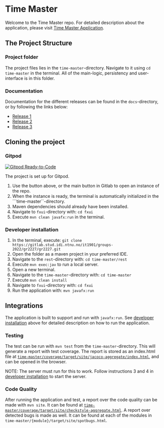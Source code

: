 # Time Master

Welcome to the Time Master repo. For detailed description about the application, please visit [Time Master Application](time-master/README.md).

## The Project Structure

### Project folder

The project files lies in the `time-master`-directory. Navigate to it using ```cd time-master``` in the terminal. All of the main-logic, persistency and user-interface is in this folder.

### Documentation

Documentation for the different releases can be found in the `docs`-directory, or by following the links below:

- [Release 1](docs/release1/release1.md)
- [Release 2](docs/release2/release2.md)
- [Release 3](docs/release3/release3.md)

## Cloning the project

### Gitpod

[![Gitpod Ready-to-Code](https://img.shields.io/badge/Gitpod-Ready--to--Code-blue?logo=gitpod)](https://gitpod.stud.ntnu.no/#https://gitlab.stud.idi.ntnu.no/it1901/groups-2022/gr2227/gr2227)

The project is set up for Gitpod.

1. Use the button above, or the main button in Gitlab to open an instance of the repo.
2. When the instance is ready, the terminal is automatically initialized in the ´´´time-master``-directory.
3. Maven dependencies should already have been installed.
4. Navigate to `fxui`-directory with: `cd fxui`
5. Execute `mvn clean javafx:run` in the terminal.

### Developer installation

1. In the terminal, execute: `git clone https://gitlab.stud.idi.ntnu.no/it1901/groups-2022/gr2227/gr2227.git`
2. Open the folder as a maven project in your preferred IDE.
3. Navigate to the `rest`-directory with: `cd time-master/rest`
4. Execute `mvn exec:jav` to run a local server.
5. Open a new terminal.
6. Navigate to the `time-master`-directory with: `cd time-master`
7. Execute `mvn clean install`
8. Navigate to `fxui`-directory with: `cd fxui`
9. Run the application with: `mvn javafx:run`

## Integrations

The application is built to support and run with `javafx:run`. See [developer installation](./readme.md#developer-installation) above for detailed description on how to run the application.

### Testing

The test can be run with `mvn test` from the `time-master`-directory. This will generate a report with test coverage. The report is stored as an index.html file at [`time-master/coverage/target/site/jacoco-aggregate/index.html`](time-master/coverage/target/site/jacoco-aggregate/), and can be opened in the browser.

NOTE: The server must run for this to work. Follow instructions 3 and 4 in [developer installation](./readme.md#developer-installation) to start the server.

### Code Quality

After running the application and test, a report over the code quality can be made with `mvn site`. It can be found at [`time-master/coverage/target/site/checkstyle-aggregate.html`](time-master/coverage/target/site/).
A report over detected bugs is made as well. It can be found at each of the modules in `time-master/{module}/target/site/spotbugs.html`.

<!-- ## Git conventions

[Conventional Commits 1.0.0](https://www.conventionalcommits.org/en/v1.0.0/)

- [Overview of different commit types](https://github.com/commitizen/conventional-commit-types/blob/v3.0.0/index.json)
- [Rules for commit messages](https://github.com/conventional-changelog/commitlint/tree/master/%40commitlint/config-conventional) -->